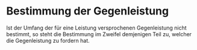 # Bestimmung der Gegenleistung

Ist der Umfang der für eine Leistung versprochenen Gegenleistung nicht bestimmt, so steht die Bestimmung im Zweifel demjenigen Teil zu, welcher die Gegenleistung zu fordern hat. 

